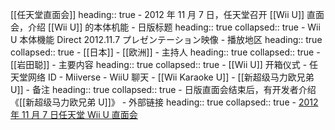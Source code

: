 [[任天堂直面会]]
heading:: true
	- 2012 年 11 月 7 日，任天堂召开 [[Wii U]] 直面会，介绍 [[Wii U]] 的本体机能
	- 日版标题
	  heading:: true
	  collapsed:: true
		- Wii U 本体機能 Direct 2012.11.7 プレゼンテーション映像
	- 播放地区
	  heading:: true
	  collapsed:: true
		- [[日本]]
		- [[欧洲]]
	- 主持人
	  heading:: true
	  collapsed:: true
		- [[岩田聪]]
	- 主要内容
	  heading:: true
	  collapsed:: true
		- [[Wii U]] 开箱仪式
		- 任天堂网络 ID
		- Miiverse
		- WiiU 聊天
		- [[Wii Karaoke U]]
		- [[新超级马力欧兄弟 U]]
	- 备注
	  heading:: true
	  collapsed:: true
		- 日版直面会结束后，有开发者介绍《[[新超级马力欧兄弟 U]]》
	- 外部链接
	  heading:: true
	  collapsed:: true
		- [2012 年 11 月 7 日任天堂 Wii U 直面会](https://www.bilibili.com/video/BV1DJ411i7CZ/)